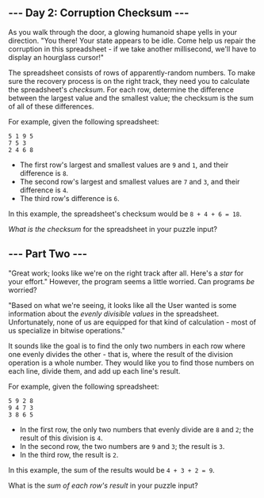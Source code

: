 --- Day 2: Corruption Checksum ---
----------------------------------

As you walk through the door, a glowing humanoid shape yells in your direction. "You there! Your state appears to be idle. Come help us repair the corruption in this spreadsheet - if we take another millisecond, we'll have to display an hourglass cursor!"


The spreadsheet consists of rows of apparently-random numbers. To make sure the recovery process is on the right track, they need you to calculate the spreadsheet's *checksum*. For each row, determine the difference between the largest value and the smallest value; the checksum is the sum of all of these differences.


For example, given the following spreadsheet:



```
5 1 9 5
7 5 3
2 4 6 8
```

* The first row's largest and smallest values are `9` and `1`, and their difference is `8`.
* The second row's largest and smallest values are `7` and `3`, and their difference is `4`.
* The third row's difference is `6`.


In this example, the spreadsheet's checksum would be `8 + 4 + 6 = 18`.


*What is the checksum* for the spreadsheet in your puzzle input?


--- Part Two ---
----------------

"Great work; looks like we're on the right track after all. Here's a *star* for your effort." However, the program seems a little worried. Can programs *be* worried?


"Based on what we're seeing, it looks like all the User wanted is some information about the *evenly divisible values* in the spreadsheet. Unfortunately, none of us are equipped for that kind of calculation - most of us specialize in bitwise operations."


It sounds like the goal is to find the only two numbers in each row where one evenly divides the other - that is, where the result of the division operation is a whole number. They would like you to find those numbers on each line, divide them, and add up each line's result.


For example, given the following spreadsheet:



```
5 9 2 8
9 4 7 3
3 8 6 5
```

* In the first row, the only two numbers that evenly divide are `8` and `2`; the result of this division is `4`.
* In the second row, the two numbers are `9` and `3`; the result is `3`.
* In the third row, the result is `2`.


In this example, the sum of the results would be `4 + 3 + 2 = 9`.


What is the *sum of each row's result* in your puzzle input?


